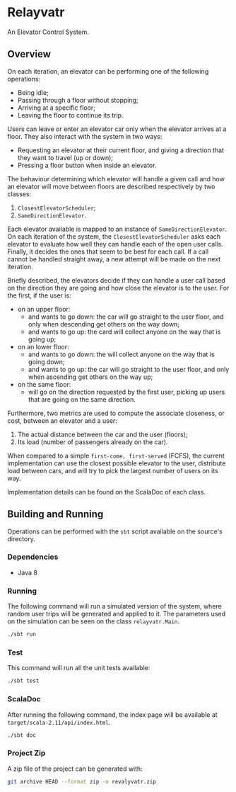 # Relayvatr

An Elevator Control System.


## Overview

On each iteration, an elevator can be performing one of the following operations:

  * Being idle;
  * Passing through a floor without stopping;
  * Arriving at a specific floor;
  * Leaving the floor to continue its trip.

Users can leave or enter an elevator car only when the elevator arrives at a floor. They also interact with the system in two ways:

* Requesting an elevator at their current floor, and giving a direction that they want to travel (up or down);
* Pressing a floor button when inside an elevator.

The behaviour determining which elevator will handle a given call and how an elevator will move between floors are described respectively by two classes:

1. `ClosestElevatorScheduler`;
2. `SameDirectionElevator`.

Each elevator available is mapped to an instance of `SameDirectionElevator`. On each iteration of the system, the `ClosestElevatorScheduler` asks each elevator to evaluate how well they can handle each of the open user calls. Finally, it decides the ones that seem to be best for each call. If a call cannot be handled straight away, a new attempt will be made on the next iteration.

Briefly described, the elevators decide if they can handle a user call based on the direction they are going and how close the elevator is to the user.  For the first, if the user is:

  *  on an upper floor:
     - and wants to go down: the car will go straight to the user floor, and only when descending get others on the way down;
     - and wants to go up: the card will collect anyone on the way that is going up;
  * on an lower floor:
     - and wants to go down: the will collect anyone on the way that is going down;
     - and wants to go up: the car will go straight to the user floor, and only when ascending get others on the way up;
  * on the same floor:
     - will go on the direction requested by the first user, picking up users that are going on the same direction.

Furthermore, two metrics are used to compute the associate closeness, or cost, between an elevator and a user:

1. The actual distance between the car and the user (floors);
2. Its load (number of passengers already on the car).

When compared to a simple `first-come, first-served` (FCFS), the current implementation can use the closest possible elevator to the user, distribute load between cars, and will try to pick the largest number of users on its way.

Implementation details can be found on the ScalaDoc of each class.


## Building and Running

Operations can be performed with the `sbt` script available on the source's directory.

### Dependencies

  * Java 8

### Running

The following command will run a simulated version of the system, where random user trips will be generated and applied to it. The parameters used on the simulation can be seen on the class `relayvatr.Main`.

```bash
./sbt run
```

### Test

This command will run all the unit tests available:

```bash
./sbt test
```

### ScalaDoc

After running the following command, the index page will be available at `target/scala-2.11/api/index.html`.

```bash
./sbt doc
```

### Project Zip

A zip file of the project can be generated with:

```bash
git archive HEAD --format zip -o revalyvatr.zip
```
